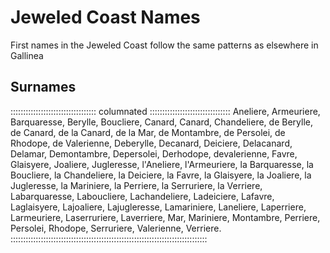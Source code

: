 # Jeweled Coast Names

First names in the Jeweled Coast follow the same patterns as elsewhere in Gallinea

## Surnames

:::::::::::::::::::::::::::::::::: columnated ::::::::::::::::::::::::::::::::
Aneliere, Armeuriere, Barquaresse, Berylle, Boucliere, Canard, Canard, Chandeliere, de Berylle, de Canard, de la Canard, de la Mar, de Montambre, de Persolei, de Rhodope,
de Valerienne, Deberylle, Decanard, Deiciere, Delacanard, Delamar, Demontambre, Depersolei, Derhodope, devalerienne, Favre, Glaisyere, Joaliere, Jugleresse, l'Aneliere,
l'Armeuriere, la Barquaresse, la Boucliere, la Chandeliere, la Deiciere, la Favre, la Glaisyere, la Joaliere, la Jugleresse, la Mariniere, la Perriere, la Serruriere,
la Verriere, Labarquaresse, Laboucliere, Lachandeliere, Ladeiciere, Lafavre, Laglaisyere, Lajoaliere, Lajugleresse, Lamariniere, Laneliere, Laperriere, Larmeuriere,
Laserruriere, Laverriere, Mar, Mariniere, Montambre, Perriere, Persolei, Rhodope, Serruriere, Valerienne, Verriere.
::::::::::::::::::::::::::::::::::::::::::::::::::::::::::::::::::::::::::::::



